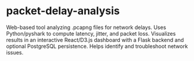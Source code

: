 # packet-delay-analysis
Web-based tool analyzing .pcapng files for network delays. Uses Python/pyshark to compute latency, jitter, and packet loss. Visualizes results in an interactive React/D3.js dashboard with a Flask backend and optional PostgreSQL persistence. Helps identify and troubleshoot network issues.
